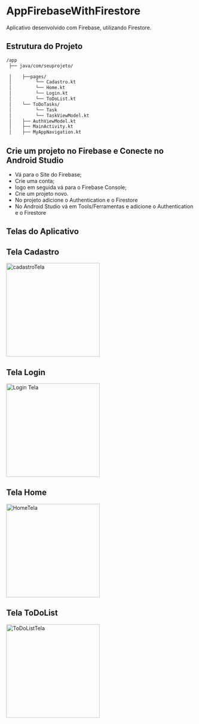 # AppFirebaseWithFirestore

Aplicativo desenvolvido com Firebase, utilizando Firestore.

## Estrutura do Projeto

```bash
/app
 ├── java/com/seuprojeto/

 │    ├──pages/
 │         └── Cadastro.kt
 │         └── Home.kt
 │         └── Login.kt
 │         └── ToDoList.kt
 │    └── ToDoTasks/
 │         └── Task
 │         └── TaskViewModel.kt
 │    ├── AuthViewModel.kt
 │    ├── MainActivity.kt
 │    ├── MyAppNavigation.kt
```

## Crie um projeto no Firebase e Conecte no Android Studio
-  Vá para o Site do Firebase;
-  Crie uma conta;
-  logo em seguida vá para o Firebase Console;
-  Crie um projeto novo.
-  No projeto adicione o Authentication e o Firestore
-  No Android Studio vá em Tools/Ferramentas e adicione o Authentication e o Firestore

## Telas do Aplicativo

## Tela Cadastro
<img width="250" alt="cadastroTela" src="https://github.com/user-attachments/assets/93f1cb47-ac1e-4680-b74a-7e3bbfa6141f" />

## Tela Login
<img width="250"  alt="Login Tela" src="https://github.com/user-attachments/assets/2ac616bc-d210-4f44-89d8-1961280c7c06" />

## Tela Home
<img width="250"  alt="HomeTela" src="https://github.com/user-attachments/assets/ec95255d-347e-4c7e-85dc-06c9988a87a2" />

## Tela ToDoList
<img width="250"  alt="ToDoListTela" src="https://github.com/user-attachments/assets/aaaac8e7-5dcb-4d73-9bbc-f5276a2ca515" />
